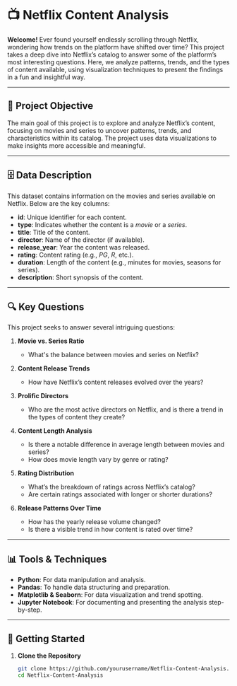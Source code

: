 # 📺 Netflix Content Analysis

**Welcome!** Ever found yourself endlessly scrolling through Netflix, wondering how trends on the platform have shifted over time? This project takes a deep dive into Netflix’s catalog to answer some of the platform’s most interesting questions. Here, we analyze patterns, trends, and the types of content available, using visualization techniques to present the findings in a fun and insightful way.

---

## 🎯 Project Objective

The main goal of this project is to explore and analyze Netflix’s content, focusing on movies and series to uncover patterns, trends, and characteristics within its catalog. The project uses data visualizations to make insights more accessible and meaningful.

---

## 🗄️ Data Description

This dataset contains information on the movies and series available on Netflix. Below are the key columns:

- **id**: Unique identifier for each content.
- **type**: Indicates whether the content is a *movie* or a *series*.
- **title**: Title of the content.
- **director**: Name of the director (if available).
- **release_year**: Year the content was released.
- **rating**: Content rating (e.g., *PG*, *R*, etc.).
- **duration**: Length of the content (e.g., minutes for movies, seasons for series).
- **description**: Short synopsis of the content.

---

## 🔍 Key Questions

This project seeks to answer several intriguing questions:

1. **Movie vs. Series Ratio**  
   - What's the balance between movies and series on Netflix?

2. **Content Release Trends**  
   - How have Netflix’s content releases evolved over the years?

3. **Prolific Directors**  
   - Who are the most active directors on Netflix, and is there a trend in the types of content they create?

4. **Content Length Analysis**  
   - Is there a notable difference in average length between movies and series?
   - How does movie length vary by genre or rating?

5. **Rating Distribution**  
   - What’s the breakdown of ratings across Netflix’s catalog?
   - Are certain ratings associated with longer or shorter durations?

6. **Release Patterns Over Time**  
   - How has the yearly release volume changed?
   - Is there a visible trend in how content is rated over time?

---

## 📊 Tools & Techniques

- **Python**: For data manipulation and analysis.
- **Pandas**: To handle data structuring and preparation.
- **Matplotlib & Seaborn**: For data visualization and trend spotting.
- **Jupyter Notebook**: For documenting and presenting the analysis step-by-step.

---

## 🚀 Getting Started

1. **Clone the Repository**  
   ```bash
   git clone https://github.com/yourusername/Netflix-Content-Analysis.git
   cd Netflix-Content-Analysis
